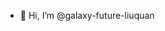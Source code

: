 - 👋 Hi, I’m @galaxy-future-liuquan


<!---
galaxy-future-liuquan/galaxy-future-liuquan is a ✨ special ✨ repository because its `README.md` (this file) appears on your GitHub profile.
You can click the Preview link to take a look at your changes.
--->
